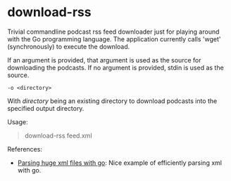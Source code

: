 download-rss
============

Trivial commandline podcast rss feed downloader just for playing around with the Go programming language. The application currently calls 'wget' (synchronously) to execute the download.

If an argument is provided, that argument is used as the source for downloading the podcasts. If no argument is provided, stdin is used as the source.

~~~
-o <directory>
~~~

With *directory* being an existing directory to download podcasts into the specified output directory.

Usage:
> download-rss feed.xml

References:
- [Parsing huge xml files with go](http://blog.davidsingleton.org/parsing-huge-xml-files-with-go/): Nice example of efficiently parsing xml with go.
